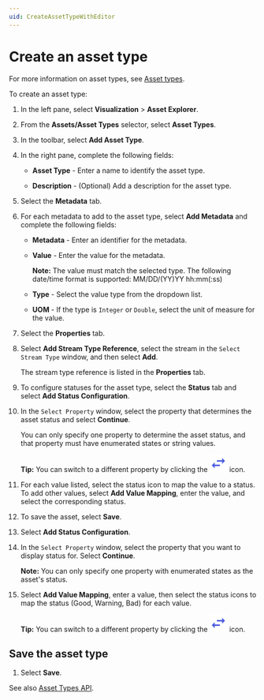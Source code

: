 ```yaml
---
uid: CreateAssetTypeWithEditor
---
```


# Create an asset type

For more information on asset types, see [Asset types](xref:AssetTypes).

To create an asset type:

1. In the left pane, select **Visualization** > **Asset Explorer**.

1. From the **Assets/Asset Types** selector, select **Asset Types**.

1. In the toolbar, select **Add Asset Type**. 

1. In the right pane, complete the following fields:

   - **Asset Type** - Enter a name to identify the asset type.

   - **Description** - (Optional) Add a description for the asset type. 

1. Select the **Metadata** tab.

1. For each metadata to add to the asset type, select **Add Metadata** and complete the following fields:

   - **Metadata** - Enter an identifier for the metadata.

   - **Value** - Enter the value for the metadata.

      **Note:** The value must match the selected type. The following date/time format is supported: MM/DD/(YY)YY hh:mm(:ss)

   - **Type** - Select the value type from the dropdown list.

   - **UOM** - If the type is `Integer` or `Double`, select the unit of measure for the value.

1. Select the **Properties** tab. 

1. Select **Add Stream Type Reference**, select the stream in the `Select Stream Type` window, and then select **Add**.

   The stream type reference is listed in the **Properties** tab.

1. To configure statuses for the asset type, select the **Status** tab and select **Add Status Configuration**.

1. In the `Select Property` window, select the property that determines the asset status and select **Continue**.

    You can only specify one property to determine the asset status, and that property must have enumerated states or string values.

    **Tip:** You can switch to a different property by clicking the ![Change property icon](../../../_icons/branded/swap-horizontal.svg) icon.

1. For each value listed, select the status icon to map the value to a status. To add other values, select **Add Value Mapping**, enter the value, and select the corresponding status.

1. To save the asset, select **Save**. 
 
1. Select **Add Status Configuration**.

1. In the `Select Property` window, select the property that you want to display status for. Select **Continue**.

    **Note:** You can only specify one property with enumerated states as the asset's status.

1. Select **Add Value Mapping**, enter a value, then select the status icons to map the status (Good, Warning, Bad) for each value.
    
    **Tip:** You can switch to a different property by clicking the ![Change property icon](../../../_icons/branded/swap-horizontal.svg) icon.
    
## Save the asset type

1. Select **Save**. 

See also [Asset Types API](xref:AssetTypesAPI).

